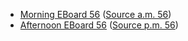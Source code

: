 * [Morning EBoard 56](../eboards.am/eboard.56.html)
  ([Source a.m. 56](../eboards.am/eboard.56.md))
* [Afternoon EBoard 56](../eboards.pm/eboard.56.html)
  ([Source p.m. 56](../eboards.pm/eboard.56.md))
